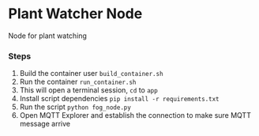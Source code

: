 # Plant Watcher Node
Node for plant watching

### Steps
1. Build the container user `build_container.sh`
2. Run the container `run_container.sh`
3. This will open a terminal session, `cd` to `app`
4. Install script dependencies `pip install -r requirements.txt`
5. Run the script `python fog_node.py`
6. Open MQTT Explorer and establish the connection to make sure MQTT message arrive